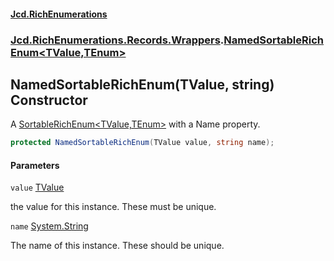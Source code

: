 #### [Jcd.RichEnumerations](index.md 'index')
### [Jcd.RichEnumerations.Records.Wrappers](Jcd.RichEnumerations.Records.Wrappers.md 'Jcd.RichEnumerations.Records.Wrappers').[NamedSortableRichEnum&lt;TValue,TEnum&gt;](NamedSortableRichEnum_TValue,TEnum_.md 'Jcd.RichEnumerations.Records.Wrappers.NamedSortableRichEnum<TValue,TEnum>')

## NamedSortableRichEnum(TValue, string) Constructor

A [SortableRichEnum&lt;TValue,TEnum&gt;](SortableRichEnum_TValue,TEnum_.md 'Jcd.RichEnumerations.Records.SortableRichEnum<TValue,TEnum>') with a Name property.

```csharp
protected NamedSortableRichEnum(TValue value, string name);
```
#### Parameters

<a name='Jcd.RichEnumerations.Records.Wrappers.NamedSortableRichEnum_TValue,TEnum_.NamedSortableRichEnum(TValue,string).value'></a>

`value` [TValue](NamedSortableRichEnum_TValue,TEnum_.md#Jcd.RichEnumerations.Records.Wrappers.NamedSortableRichEnum_TValue,TEnum_.TValue 'Jcd.RichEnumerations.Records.Wrappers.NamedSortableRichEnum<TValue,TEnum>.TValue')

the value for this instance. These must be unique.

<a name='Jcd.RichEnumerations.Records.Wrappers.NamedSortableRichEnum_TValue,TEnum_.NamedSortableRichEnum(TValue,string).name'></a>

`name` [System.String](https://docs.microsoft.com/en-us/dotnet/api/System.String 'System.String')

The name of this instance. These should be unique.